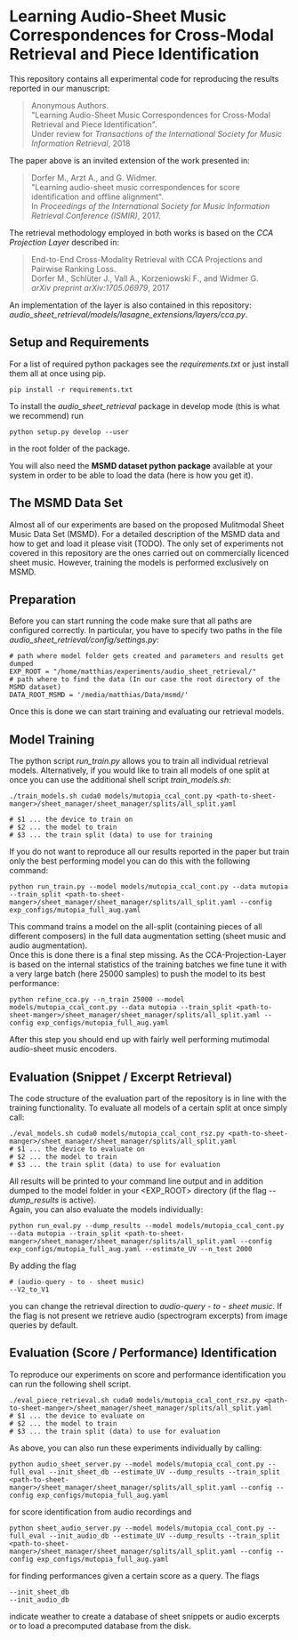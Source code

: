 
Learning Audio-Sheet Music Correspondences for Cross-Modal Retrieval and Piece Identification
=============================================================================================
This repository contains all experimental code for reproducing the results
reported in our manuscript:

>Anonymous Authors.<br>
"Learning Audio-Sheet Music Correspondences for Cross-Modal Retrieval and Piece Identification".<br>
Under review for *Transactions of the International Society for Music Information Retrieval*, 2018

The paper above is an invited extension of the work presented in:

>Dorfer M., Arzt A., and G. Widmer.<br>
"Learning audio-sheet music correspondences for score identification and offline alignment".<br>
In *Proceedings of the International Society for Music Information Retrieval Conference (ISMIR)*, 2017.

The retrieval methodology employed in both works is based on
the *CCA Projection Layer* described in:

>End-to-End Cross-Modality Retrieval with CCA Projections and Pairwise Ranking Loss.<br>
Dorfer M., Schlüter J., Vall A., Korzeniowski F., and Widmer G.<br>
*arXiv preprint arXiv:1705.06979*, 2017

An implementation of the layer is also contained in this repository:<br>
*audio_sheet_retrieval/models/lasagne_extensions/layers/cca.py*.

Setup and Requirements
----------------------
For a list of required python packages see the *requirements.txt*
or just install them all at once using pip.
```
pip install -r requirements.txt
```

To install the *audio_sheet_retrieval* package in develop mode (this is what we recommend) run
```
python setup.py develop --user
```
in the root folder of the package.

You will also need the **MSMD dataset python package** available
at your system in order to be able to load the data (here is how you get it).

The MSMD Data Set
-----------------
Almost all of our experiments are based on the proposed Mulitmodal Sheet Music Data Set (MSMD).
For a detailed description of the MSMD data and how to get and load it please visit (TODO).
The only set of experiments not covered in this repository are the ones carried out
on commercially licenced sheet music.
However, training the models is performed exclusively on MSMD.

Preparation
-----------
Before you can start running the code make sure that all paths are configured correctly.
In particular, you have to specify two paths in the file *audio_sheet_retrieval/config/settings.py*:
```
# path where model folder gets created and parameters and results get dumped
EXP_ROOT = "/home/matthias/experiments/audio_sheet_retrieval/"
# path where to find the data (In our case the root directory of the MSMD dataset)
DATA_ROOT_MSMD = '/media/matthias/Data/msmd/'
```
Once this is done we can start training and evaluating our retrieval models.

Model Training
--------------

The python script *run_train.py* allows you to train all individual retrieval models.
Alternatively, if you would like to train all models of one split
at once you can use the additional shell script *train_models.sh*:

```
./train_models.sh cuda0 models/mutopia_ccal_cont.py <path-to-sheet-manger>/sheet_manager/sheet_manager/splits/all_split.yaml

# $1 ... the device to train on
# $2 ... the model to train
# $3 ... the train split (data) to use for training
```

If you do not want to reproduce all our results reported in the paper
but train only the best performing model you can do this with the following command:
```
python run_train.py --model models/mutopia_ccal_cont.py --data mutopia --train_split <path-to-sheet-manger>/sheet_manager/sheet_manager/splits/all_split.yaml --config exp_configs/mutopia_full_aug.yaml
```
This command trains a model on the all-split (containing pieces of all different composers)
in the full data augmentation setting (sheet music and audio augmentation).<br>
Once this is done there is a final step missing.
As the CCA-Projection-Layer is based on the internal statistics of the training batches
we fine tune it with a very large batch (here 25000 samples) to push the model
to its best performance:
```
python refine_cca.py --n_train 25000 --model models/mutopia_ccal_cont.py --data mutopia --train_split <path-to-sheet-manger>/sheet_manager/sheet_manager/splits/all_split.yaml --config exp_configs/mutopia_full_aug.yaml
```
After this step you should end up with fairly well performing mutimodal audio-sheet music encoders.


Evaluation (Snippet / Excerpt Retrieval)
----------------------------------------
The code structure of the evaluation part of the repository is in line with the training functionality.
To evaluate all models of a certain split at once simply call:
```
./eval_models.sh cuda0 models/mutopia_ccal_cont_rsz.py <path-to-sheet-manger>/sheet_manager/sheet_manager/splits/all_split.yaml
# $1 ... the device to evaluate on
# $2 ... the model to train
# $3 ... the train split (data) to use for evaluation
```
All results will be printed to your command line output
and in addition dumped to the model folder in your <EXP_ROOT> directory (if the flag *--dump_results* is active).<br>
Again, you can also evaluate the models individually:
```
python run_eval.py --dump_results --model models/mutopia_ccal_cont.py --data mutopia --train_split <path-to-sheet-manger>/sheet_manager/sheet_manager/splits/all_split.yaml --config exp_configs/mutopia_full_aug.yaml --estimate_UV --n_test 2000
```
By adding the flag
```
# (audio-query - to - sheet music)
--V2_to_V1
```
you can change the retrieval direction to *audio-query - to - sheet music*.
If the flag is not present we retrieve audio (spectrogram excerpts) from image queries
by default.


Evaluation (Score / Performance) Identification
-----------------------------------------------
To reproduce our experiments on score and performance identification you can
run the following shell script.
```
./eval_piece_retrieval.sh cuda0 models/mutopia_ccal_cont_rsz.py <path-to-sheet-manger>/sheet_manager/sheet_manager/splits/all_split.yaml
# $1 ... the device to evaluate on
# $2 ... the model to train
# $3 ... the train split (data) to use for evaluation
```
As above, you can also run these experiments individually by calling:
```
python audio_sheet_server.py --model models/mutopia_ccal_cont.py --full_eval --init_sheet_db --estimate_UV --dump_results --train_split <path-to-sheet-manger>/sheet_manager/sheet_manager/splits/all_split.yaml --config --config exp_configs/mutopia_full_aug.yaml
```
for score identification from audio recordings and
```
python sheet_audio_server.py --model models/mutopia_ccal_cont.py --full_eval --init_audio_db --estimate_UV --dump_results --train_split <path-to-sheet-manger>/sheet_manager/sheet_manager/splits/all_split.yaml --config --config exp_configs/mutopia_full_aug.yaml
```
for finding performances given a certain score as a query.
The flags
```
--init_sheet_db
--init_audio_db
```
indicate weather to create a database of sheet snippets or audio excerpts or to
load a precomputed database from the disk.
